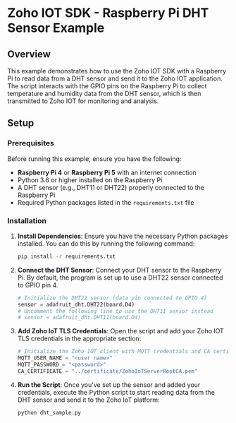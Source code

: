 # Zoho IOT SDK - Raspberry Pi DHT Sensor Example

## Overview

This example demonstrates how to use the Zoho IOT SDK with a Raspberry Pi to read data from a DHT sensor and send it to the Zoho IOT application. The script interacts with the GPIO pins on the Raspberry Pi to collect temperature and humidity data from the DHT sensor, which is then transmitted to Zoho IOT for monitoring and analysis.

## Setup

### Prerequisites

Before running this example, ensure you have the following:

- **Raspberry Pi 4** or **Raspberry Pi 5** with an internet connection
- Python 3.6 or higher installed on the Raspberry Pi
- A DHT sensor (e.g., DHT11 or DHT22) properly connected to the Raspberry Pi
- Required Python packages listed in the `requirements.txt` file

### Installation

1. **Install Dependencies**: Ensure you have the necessary Python packages installed. You can do this by running the following command:

    ```bash
    pip install -r requirements.txt
    ```

2. **Connect the DHT Sensor**: Connect your DHT sensor to the Raspberry Pi. By default, the program is set up to use a DHT22 sensor connected to GPIO pin 4.

    ```python
    # Initialize the DHT22 sensor (data pin connected to GPIO 4)
    sensor = adafruit_dht.DHT22(board.D4)
    # Uncomment the following line to use the DHT11 sensor instead
    # sensor = adafruit_dht.DHT11(board.D4)
    ```

3. **Add Zoho IoT TLS Credentials**: Open the script and add your Zoho IOT TLS credentials in the appropriate section:

    ```python
    # Initialize the Zoho IOT client with MQTT credentials and CA certificate
   MQTT_USER_NAME = "<user name>"
   MQTT_PASSWORD = "<password>"
   CA_CERTIFICATE = "../certificate/ZohoIoTServerRootCA.pem"
    ```

4. **Run the Script**: Once you've set up the sensor and added your credentials, execute the Python script to start reading data from the DHT sensor and send it to the Zoho IoT platform:

    ```bash
    python dht_sample.py
    ```
